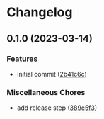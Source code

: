 # Changelog

## 0.1.0 (2023-03-14)


### Features

* initial commit ([2b41c6c](https://github.com/mnorlin/typed-api-fetch/commit/2b41c6cd7531cc1421670bc4ec4bcb44bef26c63))


### Miscellaneous Chores

* add release step ([389e5f3](https://github.com/mnorlin/typed-api-fetch/commit/389e5f38c225bf6df8c28de800dab48350d08eac))
